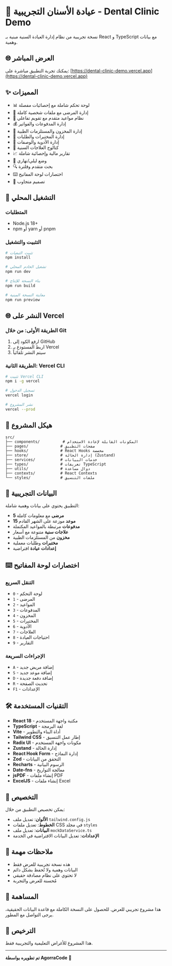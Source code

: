 # 🦷 عيادة الأسنان التجريبية - Dental Clinic Demo

نسخة تجريبية من نظام إدارة العيادة السنية مبنية بـ React و TypeScript مع بيانات وهمية.

## 🌐 العرض المباشر

يمكنك تجربة التطبيق مباشرة على: [https://dental-clinic-demo.vercel.app](https://dental-clinic-demo.vercel.app)

## ✨ المميزات

- 📊 لوحة تحكم شاملة مع إحصائيات مفصلة
- 👥 إدارة المرضى مع ملفات شخصية كاملة
- 📅 نظام مواعيد متقدم مع تقويم تفاعلي
- 💰 إدارة المدفوعات والفواتير
- 🏥 إدارة المخزون والمستلزمات الطبية
- 🧪 إدارة المختبرات والطلبات
- 💊 إدارة الأدوية والوصفات
- 🦷 كتالوج العلاجات السنية
- 📈 تقارير مالية وإحصائية شاملة
- 🌙 وضع ليلي/نهاري
- 🔍 بحث متقدم وفلترة
- ⌨️ اختصارات لوحة المفاتيح
- 📱 تصميم متجاوب

## 🚀 التشغيل المحلي

### المتطلبات
- Node.js 18+ 
- npm أو yarn أو pnpm

### التثبيت والتشغيل

```bash
# تثبيت التبعيات
npm install

# تشغيل الخادم المحلي
npm run dev

# بناء النسخة للإنتاج
npm run build

# معاينة النسخة المبنية
npm run preview
```

## 🌐 النشر على Vercel

### الطريقة الأولى: من خلال Git

1. ارفع الكود إلى GitHub
2. اربط المستودع بـ Vercel
3. سيتم النشر تلقائياً

### الطريقة الثانية: Vercel CLI

```bash
# تثبيت Vercel CLI
npm i -g vercel

# تسجيل الدخول
vercel login

# نشر المشروع
vercel --prod
```

## 📁 هيكل المشروع

```
src/
├── components/          # المكونات القابلة لإعادة الاستخدام
├── pages/              # صفحات التطبيق
├── hooks/              # React Hooks مخصصة
├── store/              # إدارة الحالة (Zustand)
├── services/           # خدمات البيانات
├── types/              # تعريفات TypeScript
├── utils/              # دوال مساعدة
├── contexts/           # React Contexts
└── styles/             # ملفات التنسيق
```

## 🎯 البيانات التجريبية

التطبيق يحتوي على بيانات وهمية شاملة:

- **5 مرضى** مع معلومات كاملة
- **15 موعد** موزعة على الشهر القادم
- **مدفوعات** مرتبطة بالمواعيد المكتملة
- **علاجات سنية** متنوعة مع أسعار
- **مخزون** من المستلزمات الطبية
- **مختبرات** وطلبات معملية
- **إعدادات عيادة** افتراضية

## ⌨️ اختصارات لوحة المفاتيح

### التنقل السريع
- `0` - لوحة التحكم
- `1` - المرضى
- `2` - المواعيد
- `3` - المدفوعات
- `4` - المخزون
- `5` - المختبرات
- `6` - الأدوية
- `7` - العلاجات
- `8` - احتياجات العيادة
- `9` - التقارير

### الإجراءات السريعة
- `A` - إضافة مريض جديد
- `S` - إضافة موعد جديد
- `D` - إضافة دفعة جديدة
- `R` - تحديث الصفحة
- `F1` - الإعدادات

## 🛠️ التقنيات المستخدمة

- **React 18** - مكتبة واجهة المستخدم
- **TypeScript** - لغة البرمجة
- **Vite** - أداة البناء والتطوير
- **Tailwind CSS** - إطار عمل التنسيق
- **Radix UI** - مكونات واجهة المستخدم
- **Zustand** - إدارة الحالة
- **React Hook Form** - إدارة النماذج
- **Zod** - التحقق من البيانات
- **Recharts** - الرسوم البيانية
- **Date-fns** - معالجة التواريخ
- **jsPDF** - إنشاء ملفات PDF
- **ExcelJS** - إنشاء ملفات Excel

## 🎨 التخصيص

يمكن تخصيص التطبيق من خلال:

- **الألوان**: تعديل ملف `tailwind.config.js`
- **الخطوط**: تعديل ملفات CSS في مجلد `styles`
- **البيانات**: تعديل ملف `mockDataService.ts`
- **الإعدادات**: تعديل البيانات الافتراضية في الخدمة

## 📝 ملاحظات مهمة

- هذه نسخة تجريبية للعرض فقط
- البيانات وهمية ولا تُحفظ بشكل دائم
- لا تحتوي على نظام مصادقة حقيقي
- مُحسنة للعرض والتجربة

## 🤝 المساهمة

هذا مشروع تجريبي للعرض. للحصول على النسخة الكاملة مع قاعدة البيانات الحقيقية، يرجى التواصل مع المطور.

## 📄 الترخيص

هذا المشروع للأغراض التعليمية والتجريبية فقط.

---

**تم تطويره بواسطة AgorraCode** 🚀
